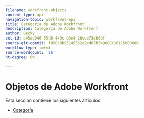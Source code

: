 ```yaml
---
filename: workfront-objects
content-type: api
navigation-topic: workfront-api
title: Categoría de Adobe Workfront
description: Categoría de Adobe Workfront
author: Becky
exl-id: a45ae046-55d0-449c-b3e4-26eee73db0df
source-git-commit: f050c8b95145552c9ed67b549608c16115000606
workflow-type: tm+mt
source-wordcount: '16'
ht-degree: 6%

---
```



# Objetos de Adobe Workfront

Esta sección contiene los siguientes artículos:

* [Categoría](../../wf-api/wf-objects/category.md)
